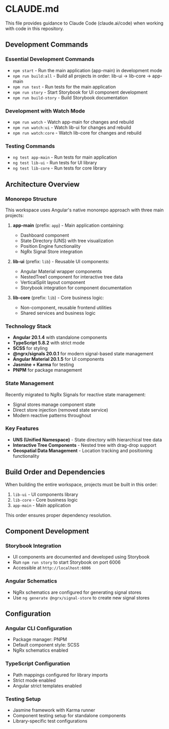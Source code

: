 # CLAUDE.md

This file provides guidance to Claude Code (claude.ai/code) when working with code in this repository.

## Development Commands

### Essential Development Commands
- `npm start` - Run the main application (app-main) in development mode
- `npm run build:all` - Build all projects in order: lib-ui → lib-core → app-main
- `npm run test` - Run tests for the main application
- `npm run story` - Start Storybook for UI component development
- `npm run build-story` - Build Storybook documentation

### Development with Watch Mode
- `npm run watch` - Watch app-main for changes and rebuild
- `npm run watch:ui` - Watch lib-ui for changes and rebuild
- `npm run watch:core` - Watch lib-core for changes and rebuild

### Testing Commands
- `ng test app-main` - Run tests for main application
- `ng test lib-ui` - Run tests for UI library
- `ng test lib-core` - Run tests for core library

## Architecture Overview

### Monorepo Structure
This workspace uses Angular's native monorepo approach with three main projects:

1. **app-main** (prefix: `app`) - Main application containing:
   - Dashboard component
   - State Directory (UNS) with tree visualization
   - Position Engine functionality
   - NgRx Signal Store integration

2. **lib-ui** (prefix: `lib`) - Reusable UI components:
   - Angular Material wrapper components
   - NestedTree1 component for interactive tree data
   - VerticalSplit layout component
   - Storybook integration for component documentation

3. **lib-core** (prefix: `lib`) - Core business logic:
   - Non-component, reusable frontend utilities
   - Shared services and business logic

### Technology Stack
- **Angular 20.1.4** with standalone components
- **TypeScript 5.8.2** with strict mode
- **SCSS** for styling
- **@ngrx/signals 20.0.1** for modern signal-based state management
- **Angular Material 20.1.5** for UI components
- **Jasmine + Karma** for testing
- **PNPM** for package management

### State Management
Recently migrated to NgRx Signals for reactive state management:
- Signal stores manage component state
- Direct store injection (removed state service)
- Modern reactive patterns throughout

### Key Features
- **UNS (Unified Namespace)** - State directory with hierarchical tree data
- **Interactive Tree Components** - Nested tree with drag-drop support
- **Geospatial Data Management** - Location tracking and positioning functionality

## Build Order and Dependencies

When building the entire workspace, projects must be built in this order:
1. `lib-ui` - UI components library
2. `lib-core` - Core business logic
3. `app-main` - Main application

This order ensures proper dependency resolution.

## Component Development

### Storybook Integration
- UI components are documented and developed using Storybook
- Run `npm run story` to start Storybook on port 6006
- Accessible at `http://localhost:6006`

### Angular Schematics
- NgRx schematics are configured for generating signal stores
- Use `ng generate @ngrx/signal-store` to create new signal stores

## Configuration

### Angular CLI Configuration
- Package manager: PNPM
- Default component style: SCSS
- NgRx schematics enabled

### TypeScript Configuration
- Path mappings configured for library imports
- Strict mode enabled
- Angular strict templates enabled

### Testing Setup
- Jasmine framework with Karma runner
- Component testing setup for standalone components
- Library-specific test configurations